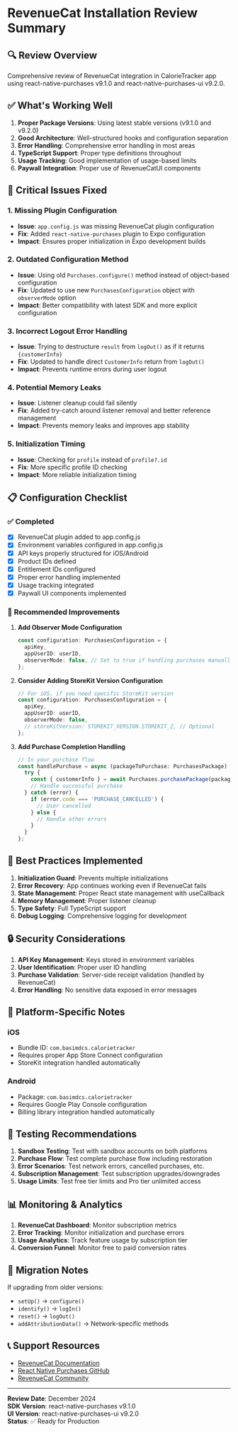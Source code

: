 # RevenueCat Installation Review Summary

## 🔍 **Review Overview**
Comprehensive review of RevenueCat integration in CalorieTracker app using react-native-purchases v9.1.0 and react-native-purchases-ui v9.2.0.

## ✅ **What's Working Well**

1. **Proper Package Versions**: Using latest stable versions (v9.1.0 and v9.2.0)
2. **Good Architecture**: Well-structured hooks and configuration separation
3. **Error Handling**: Comprehensive error handling in most areas
4. **TypeScript Support**: Proper type definitions throughout
5. **Usage Tracking**: Good implementation of usage-based limits
6. **Paywall Integration**: Proper use of RevenueCatUI components

## 🐛 **Critical Issues Fixed**

### 1. **Missing Plugin Configuration**
- **Issue**: `app.config.js` was missing RevenueCat plugin configuration
- **Fix**: Added `react-native-purchases` plugin to Expo configuration
- **Impact**: Ensures proper initialization in Expo development builds

### 2. **Outdated Configuration Method**
- **Issue**: Using old `Purchases.configure()` method instead of object-based configuration
- **Fix**: Updated to use new `PurchasesConfiguration` object with `observerMode` option
- **Impact**: Better compatibility with latest SDK and more explicit configuration

### 3. **Incorrect Logout Error Handling**
- **Issue**: Trying to destructure `result` from `logOut()` as if it returns `{customerInfo}`
- **Fix**: Updated to handle direct `CustomerInfo` return from `logOut()`
- **Impact**: Prevents runtime errors during user logout

### 4. **Potential Memory Leaks**
- **Issue**: Listener cleanup could fail silently
- **Fix**: Added try-catch around listener removal and better reference management
- **Impact**: Prevents memory leaks and improves app stability

### 5. **Initialization Timing**
- **Issue**: Checking for `profile` instead of `profile?.id`
- **Fix**: More specific profile ID checking
- **Impact**: More reliable initialization timing

## 📋 **Configuration Checklist**

### ✅ **Completed**
- [x] RevenueCat plugin added to app.config.js
- [x] Environment variables configured in app.config.js
- [x] API keys properly structured for iOS/Android
- [x] Product IDs defined
- [x] Entitlement IDs configured
- [x] Proper error handling implemented
- [x] Usage tracking integrated
- [x] Paywall UI components implemented

### 🔧 **Recommended Improvements**

1. **Add Observer Mode Configuration**
   ```typescript
   const configuration: PurchasesConfiguration = {
     apiKey,
     appUserID: userID,
     observerMode: false, // Set to true if handling purchases manually
   };
   ```

2. **Consider Adding StoreKit Version Configuration**
   ```typescript
   // For iOS, if you need specific StoreKit version
   const configuration: PurchasesConfiguration = {
     apiKey,
     appUserID: userID,
     observerMode: false,
     // storeKitVersion: STOREKIT_VERSION.STOREKIT_2, // Optional
   };
   ```

3. **Add Purchase Completion Handling**
   ```typescript
   // In your purchase flow
   const handlePurchase = async (packageToPurchase: PurchasesPackage) => {
     try {
       const { customerInfo } = await Purchases.purchasePackage(packageToPurchase);
       // Handle successful purchase
     } catch (error) {
       if (error.code === 'PURCHASE_CANCELLED') {
         // User cancelled
       } else {
         // Handle other errors
       }
     }
   };
   ```

## 🚀 **Best Practices Implemented**

1. **Initialization Guard**: Prevents multiple initializations
2. **Error Recovery**: App continues working even if RevenueCat fails
3. **State Management**: Proper React state management with useCallback
4. **Memory Management**: Proper listener cleanup
5. **Type Safety**: Full TypeScript support
6. **Debug Logging**: Comprehensive logging for development

## 🔒 **Security Considerations**

1. **API Key Management**: Keys stored in environment variables
2. **User Identification**: Proper user ID handling
3. **Purchase Validation**: Server-side receipt validation (handled by RevenueCat)
4. **Error Handling**: No sensitive data exposed in error messages

## 📱 **Platform-Specific Notes**

### iOS
- Bundle ID: `com.basimdcs.calorietracker`
- Requires proper App Store Connect configuration
- StoreKit integration handled automatically

### Android
- Package: `com.basimdcs.calorietracker`
- Requires Google Play Console configuration
- Billing library integration handled automatically

## 🧪 **Testing Recommendations**

1. **Sandbox Testing**: Test with sandbox accounts on both platforms
2. **Purchase Flow**: Test complete purchase flow including restoration
3. **Error Scenarios**: Test network errors, cancelled purchases, etc.
4. **Subscription Management**: Test subscription upgrades/downgrades
5. **Usage Limits**: Test free tier limits and Pro tier unlimited access

## 📊 **Monitoring & Analytics**

1. **RevenueCat Dashboard**: Monitor subscription metrics
2. **Error Tracking**: Monitor initialization and purchase errors
3. **Usage Analytics**: Track feature usage by subscription tier
4. **Conversion Funnel**: Monitor free to paid conversion rates

## 🔄 **Migration Notes**

If upgrading from older versions:
- `setUp()` → `configure()`
- `identify()` → `logIn()`
- `reset()` → `logOut()`
- `addAttributionData()` → Network-specific methods

## 📞 **Support Resources**

- [RevenueCat Documentation](https://docs.revenuecat.com/)
- [React Native Purchases GitHub](https://github.com/revenuecat/react-native-purchases)
- [RevenueCat Community](https://community.revenuecat.com/)

---

**Review Date**: December 2024  
**SDK Version**: react-native-purchases v9.1.0  
**UI Version**: react-native-purchases-ui v9.2.0  
**Status**: ✅ Ready for Production 